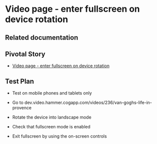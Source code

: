<!-- Generate a new file using -->
<!-- sed -e "s/\Video page - enter fullscreen on device rotation/My story/" -e "s/\173103032/156128780/" -e "s/\${branch}/`git_current_branch`/g" template.md | tee "`git_current_branch`.md" -->

# Video page - enter fullscreen on device rotation

## Related documentation

## Pivotal Story

* [Video page - enter fullscreen on device rotation](https://www.pivotaltracker.com/story/show/173103032)

## Test Plan

- Test on mobile phones and tablets only

- Go to dev.video.hammer.cogapp.com/videos/236/van-goghs-life-in-provence

- Rotate the device into landscape mode

- Check that fullscreen mode is enabled

- Exit fullscreen by using the on-screen controls
